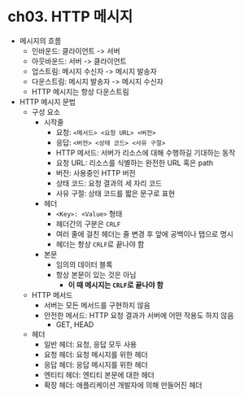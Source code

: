 # ch03. HTTP 메시지

- 메시지의 흐름
	- 인바운드: 클라이언트 -> 서버
	- 아웃바운드: 서버 -> 클라이언트
	- 업스트림: 메시지 수신자 -> 메시지 발송자
	- 다운스트림: 메시지 발송자 -> 메시지 수신자
	- HTTP 메시지는 항상 다운스트림
- HTTP 메시지 문법
	- 구성 요소
		- 시작줄
			- 요청: `<메서드> <요청 URL> <버전>`
			- 응답: `<버전> <상태 코드> <사유 구절>`
			- HTTP 메서드: 서버가 리소스에 대해 수행하길 기대하는 동작
			- 요청 URL: 리소스를 식별하는 완전한 URL 혹은 path
			- 버전: 사용중인 HTTP 버전
			- 상태 코드: 요청 결과의 세 자리 코드
			- 사유 구절: 상태 코드를 짧은 문구로 표현
		- 헤더
			- `<Key>: <Value>` 형태
			- 헤더간의 구분은 `CRLF`
			- 여러 줄에 걸친 헤더는 줄 변경 후 앞에 공백이나 탭으로 명시
			- 헤더는 항상 `CRLF`로 끝나야 함
		- 본문
			- 임의의 데이터 블록
			- 항상 본문이 있는 것은 아님
				- **이 때 메시지는 `CRLF`로 끝나야 함**
	- HTTP 메서드
		- 서버는 모든 메서드를 구현하지 않음
		- 안전한 메서드: HTTP 요청 결과가 서버에 어떤 작용도 하지 않음
			- GET, HEAD
	- 헤더
		- 일반 헤더: 요청, 응답 모두 사용
		- 요청 헤더: 요청 메시지를 위한 헤더
		- 응답 헤더: 응답 메시지를 위한 헤더
		- 엔티티 헤더: 엔티티 본문에 대한 헤더
		- 확장 헤더: 애플리케이션 개발자에 의해 만들어진 헤더
